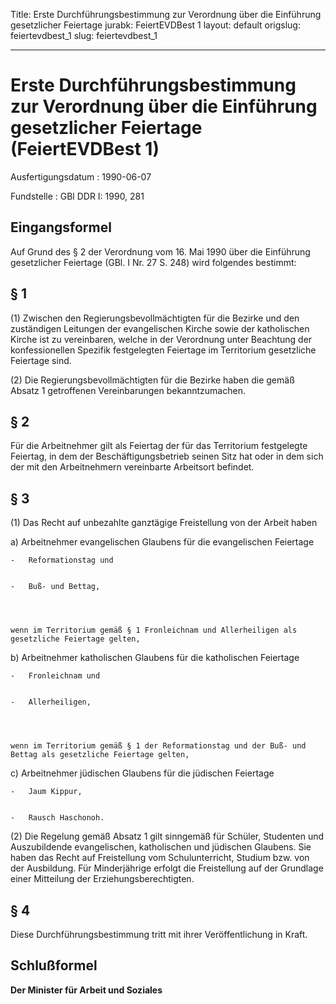 Title: Erste Durchführungsbestimmung zur Verordnung über die Einführung gesetzlicher
  Feiertage
jurabk: FeiertEVDBest 1
layout: default
origslug: feiertevdbest_1
slug: feiertevdbest_1

---

# Erste Durchführungsbestimmung zur Verordnung über die Einführung gesetzlicher Feiertage (FeiertEVDBest 1)

Ausfertigungsdatum
:   1990-06-07

Fundstelle
:   GBl DDR I: 1990, 281



## Eingangsformel

Auf Grund des § 2 der Verordnung vom 16. Mai 1990 über die Einführung
gesetzlicher Feiertage (GBl. I Nr. 27 S. 248) wird folgendes bestimmt:


## § 1

(1) Zwischen den Regierungsbevollmächtigten für die Bezirke und den
zuständigen Leitungen der evangelischen Kirche sowie der katholischen
Kirche ist zu vereinbaren, welche in der Verordnung unter Beachtung
der konfessionellen Spezifik festgelegten Feiertage im Territorium
gesetzliche Feiertage sind.

(2) Die Regierungsbevollmächtigten für die Bezirke haben die gemäß
Absatz 1 getroffenen Vereinbarungen bekanntzumachen.


## § 2

Für die Arbeitnehmer gilt als Feiertag der für das Territorium
festgelegte Feiertag, in dem der Beschäftigungsbetrieb seinen Sitz hat
oder in dem sich der mit den Arbeitnehmern vereinbarte Arbeitsort
befindet.


## § 3

(1) Das Recht auf unbezahlte ganztägige Freistellung von der Arbeit
haben

a)  Arbeitnehmer evangelischen Glaubens für die evangelischen Feiertage

    -   Reformationstag und


    -   Buß- und Bettag,




    wenn im Territorium gemäß § 1 Fronleichnam und Allerheiligen als
    gesetzliche Feiertage gelten,


b)  Arbeitnehmer katholischen Glaubens für die katholischen Feiertage

    -   Fronleichnam und


    -   Allerheiligen,




    wenn im Territorium gemäß § 1 der Reformationstag und der Buß- und
    Bettag als gesetzliche Feiertage gelten,


c)  Arbeitnehmer jüdischen Glaubens für die jüdischen Feiertage

    -   Jaum Kippur,


    -   Rausch Haschonoh.







(2) Die Regelung gemäß Absatz 1 gilt sinngemäß für Schüler, Studenten
und Auszubildende evangelischen, katholischen und jüdischen Glaubens.
Sie haben das Recht auf Freistellung vom Schulunterricht, Studium bzw.
von der Ausbildung. Für Minderjährige erfolgt die Freistellung auf der
Grundlage einer Mitteilung der Erziehungsberechtigten.


## § 4

Diese Durchführungsbestimmung tritt mit ihrer Veröffentlichung in
Kraft.


## Schlußformel

**Der Minister für Arbeit und Soziales**

